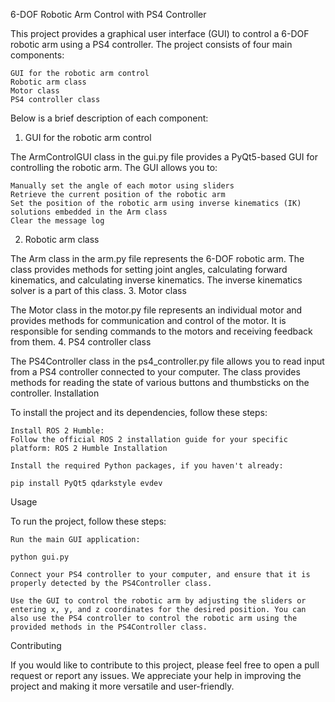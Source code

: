 6-DOF Robotic Arm Control with PS4 Controller

This project provides a graphical user interface (GUI) to control a 6-DOF robotic arm using a PS4 controller. The project consists of four main components:

    GUI for the robotic arm control
    Robotic arm class
    Motor class
    PS4 controller class

Below is a brief description of each component:
1. GUI for the robotic arm control

The ArmControlGUI class in the gui.py file provides a PyQt5-based GUI for controlling the robotic arm. The GUI allows you to:

    Manually set the angle of each motor using sliders
    Retrieve the current position of the robotic arm
    Set the position of the robotic arm using inverse kinematics (IK) solutions embedded in the Arm class
    Clear the message log

2. Robotic arm class

The Arm class in the arm.py file represents the 6-DOF robotic arm. The class provides methods for setting joint angles, calculating forward kinematics, and calculating inverse kinematics. The inverse kinematics solver is a part of this class.
3. Motor class

The Motor class in the motor.py file represents an individual motor and provides methods for communication and control of the motor. It is responsible for sending commands to the motors and receiving feedback from them.
4. PS4 controller class

The PS4Controller class in the ps4_controller.py file allows you to read input from a PS4 controller connected to your computer. The class provides methods for reading the state of various buttons and thumbsticks on the controller.
Installation

To install the project and its dependencies, follow these steps:

    Install ROS 2 Humble:
    Follow the official ROS 2 installation guide for your specific platform: ROS 2 Humble Installation

    Install the required Python packages, if you haven't already:

    pip install PyQt5 qdarkstyle evdev

Usage

To run the project, follow these steps:

    Run the main GUI application:

    python gui.py

    Connect your PS4 controller to your computer, and ensure that it is properly detected by the PS4Controller class.

    Use the GUI to control the robotic arm by adjusting the sliders or entering x, y, and z coordinates for the desired position. You can also use the PS4 controller to control the robotic arm using the provided methods in the PS4Controller class.

Contributing

If you would like to contribute to this project, please feel free to open a pull request or report any issues. We appreciate your help in improving the project and making it more versatile and user-friendly.
